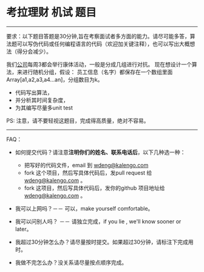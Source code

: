 # 考拉理财 机试 题目

------
要求：以下题目答题是30分钟,旨在考察面试者多方面的能力。请尽可能多答，算法题可以写伪代码或任何编程语言的代码（欢迎加关键注释），也可以写出大概想法（得分会减少）。

我们[公司][1]每周3都会举行康体活动，一般是分成几组进行对抗。
现在想设计一个算法，来进行随机分组，假设：
员工信息（名字）都保存在一个数组里面 Array[a1,a2,a3,a4…an]，分组数目为k。

 - 代码写出算法，
 - 并分析其时间复杂度，
 - 为其编写尽量多unit test 

  

PS:
   注意，请不要轻视这题目，完成得高质量，绝对不容易。

------
FAQ：

 - 如何提交代码？请注意**注明你们的姓名、联系电话后**，以下几种选一种：
     - 把写好的代码文件，email 到 wdeng@kalengo.com 
     -  fork 这个项目，然后写具体代码后，发pull request 给 wdeng@kalengo.com 。
     - fork 这项目，然后写具体代码后，发你的github 项目地址给 wdeng@kalengo.com 。

 - 我可以上网吗？－－ 可以，make yourself comfortable。
 - 我可以问别人吗？ －－ 请独立完成，if you lie , we'll know sooner or later。
 - 我超过30分钟怎么办？请尽量按时提交。如果超过30分钟，请标注下完成用时。
 - 我做不完怎么办？没关系请尽量按点顺序完成。
 

  [1]: http://www.kaolalicai.cn
